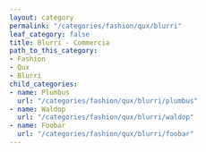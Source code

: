 ```yaml
---
layout: category
permalink: "/categories/fashion/qux/blurri"
leaf_category: false
title: Blurri - Commercia
path_to_this_category:
- Fashion
- Qux
- Blurri
child_categories:
- name: Plumbus
  url: "/categories/fashion/qux/blurri/plumbus"
- name: Waldop
  url: "/categories/fashion/qux/blurri/waldop"
- name: Foobar
  url: "/categories/fashion/qux/blurri/foobar"
---
```

